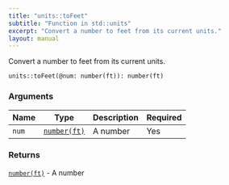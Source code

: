 ```yaml
---
title: "units::toFeet"
subtitle: "Function in std::units"
excerpt: "Convert a number to feet from its current units."
layout: manual
---
```


Convert a number to feet from its current units.

```kcl
units::toFeet(@num: number(ft)): number(ft)
```



### Arguments

| Name | Type | Description | Required |
|----------|------|-------------|----------|
| `num` | [`number(ft)`](/docs/kcl-std/types/std-types-number) | A number | Yes |

### Returns

[`number(ft)`](/docs/kcl-std/types/std-types-number) - A number



